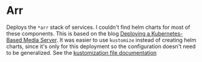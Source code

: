# Arr

Deploys the `*arr` stack of services.
I couldn't find helm charts for most of these components.
This is based on the blog [Deploying a Kubernetes-Based Media Server][k8s-media].
It was easier to use `kustomize` instead of creating helm charts, since it's only for this deployment so the configuration doesn't need to be generalized.
See the [kustomization file documentation][kustomization]

[k8s-media]: https://merox.dev/blog/kubernetes-media-server/
[kustomization]: https://kubectl.docs.kubernetes.io/references/kustomize/kustomization/
